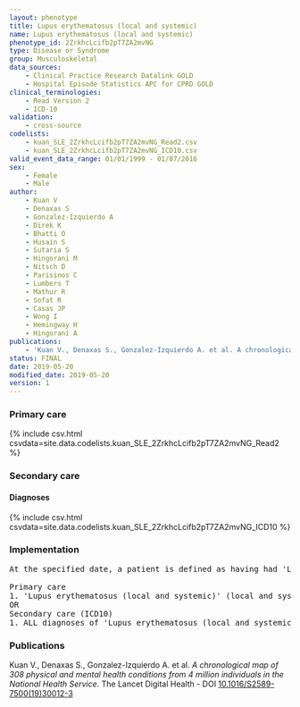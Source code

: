 ```yaml
---
layout: phenotype
title: Lupus erythematosus (local and systemic)
name: Lupus erythematosus (local and systemic)
phenotype_id: 2ZrkhcLcifb2pT7ZA2mvNG 
type: Disease or Syndrome
group: Musculoskeletal
data_sources: 
    - Clinical Practice Research Datalink GOLD
    - Hospital Episode Statistics APC for CPRD GOLD
clinical_terminologies: 
    - Read Version 2
    - ICD-10
validation: 
    - cross-source
codelists: 
    - kuan_SLE_2ZrkhcLcifb2pT7ZA2mvNG_Read2.csv
    - kuan_SLE_2ZrkhcLcifb2pT7ZA2mvNG_ICD10.csv
valid_event_data_range: 01/01/1999 - 01/07/2016
sex: 
    - Female
    - Male
author: 
    - Kuan V
    - Denaxas S
    - Gonzalez-Izquierdo A
    - Direk K
    - Bhatti O
    - Husain S
    - Sutaria S
    - Hingorani M
    - Nitsch D
    - Parisinos C
    - Lumbers T
    - Mathur R
    - Sofat R
    - Casas JP
    - Wong I
    - Hemingway H
    - Hingorani A
publications: 
    - 'Kuan V., Denaxas S., Gonzalez-Izquierdo A. et al. A chronological map of 308 physical and mental health conditions from 4 million individuals in the National Health Service. The Lancet Digital Health - DOI: 10.1016/S2589-7500(19)30012-3' 
status: FINAL
date: 2019-05-20
modified_date: 2019-05-20
version: 1
---
```

### Primary care 
{% include csv.html csvdata=site.data.codelists.kuan_SLE_2ZrkhcLcifb2pT7ZA2mvNG_Read2 %}
### Secondary care 
#### Diagnoses 
{% include csv.html csvdata=site.data.codelists.kuan_SLE_2ZrkhcLcifb2pT7ZA2mvNG_ICD10 %}
### Implementation 
<pre>At the specified date, a patient is defined as having had 'Lupus erythematosus (local and systemic)' (local and systemic) IF they meet the criteria for any of the following on or before the specified date. The earliest date on which the individual meets any of the following criteria on or before the specified date is defined as the first event date:

Primary care
1. 'Lupus erythematosus (local and systemic)' (local and systemic) diagnosis or history of diagnosis during a consultation 
OR
Secondary care (ICD10)
1. ALL diagnoses of 'Lupus erythematosus (local and systemic)' (local and systemic) or history of diagnosis during a hospitalization</pre> 
 
### Publications 
Kuan V., Denaxas S., Gonzalez-Izquierdo A. et al. _A chronological map of 308 physical and mental health conditions from 4 million individuals in the National Health Service_. The Lancet Digital Health - DOI <a href='https://www.thelancet.com/journals/landig/article/PIIS2589-7500(19)30012-3/fulltext'>10.1016/S2589-7500(19)30012-3</a>